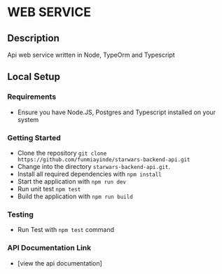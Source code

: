 # WEB SERVICE

## Description
Api web service written in Node, TypeOrm and Typescript

## Local Setup

### Requirements

- Ensure you have Node.JS, Postgres and Typescript installed on your system


### Getting Started
- Clone the repository `git clone https://github.com/funmiayinde/starwars-backend-api.git`
- Change into the directory `starwars-backend-api.git`.
- Install all required dependencies with `npm install`
- Start the application with `npm run dev`
- Run unit test `npm test`
- Build the application with `npm run build`

### Testing
- Run Test with `npm test` command

### API Documentation Link
- [view the api documentation] 
